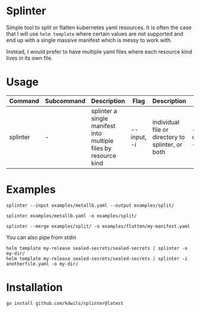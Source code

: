 # Splinter

Simple tool to split or flatten kubernetes yaml resources. It is often the case that I will use `helm template` where certain values are not supported and end up with a single massive manifest which is messy to work with. 

Instead, I would prefer to have multiple yaml files where each resource kind lives in its own file.

# Usage
| Command | Subcommand | Description | Flag | Description | Flag | Description | Flag | Description | Flag | Description |
| --- | ----------- | --- | --- | --- | --- | --- | --- | --- |  --- | --- |
| splinter | - | splinter a single manifest into multiple files by resource kind | --input, -i | individual file or directory to splinter, or both  | --output, -o | directory to output manifests to | --kustomize, -k | spit out a simple kustomization.yaml for split resources | --merge | merge splintered manifests back together


# Examples

```
splinter --input examples/metallb.yaml --output examples/split/
```

```
splinter examples/metallb.yaml -o examples/split/
```

```
splinter --merge examples/split/ -o examples/flatten/my-manifest.yaml
```

You can also pipe from stdin

```
helm template my-release sealed-secrets/sealed-secrets | splinter -o my-dir/
helm template my-release sealed-secrets/sealed-secrets | splinter -i anotherfile.yaml -o my-dir/
````

# Installation

`go install github.com/kdwils/splinter@latest`
